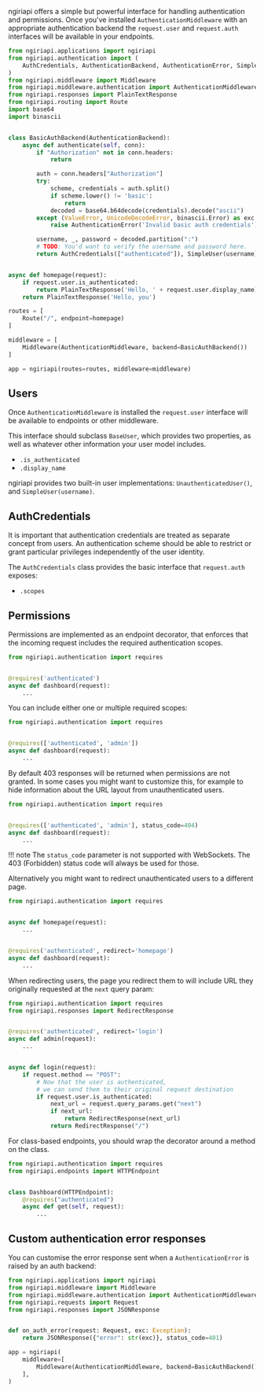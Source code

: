 ngiriapi offers a simple but powerful interface for handling authentication
and permissions. Once you've installed `AuthenticationMiddleware` with an
appropriate authentication backend the `request.user` and `request.auth`
interfaces will be available in your endpoints.


```python
from ngiriapi.applications import ngiriapi
from ngiriapi.authentication import (
    AuthCredentials, AuthenticationBackend, AuthenticationError, SimpleUser
)
from ngiriapi.middleware import Middleware
from ngiriapi.middleware.authentication import AuthenticationMiddleware
from ngiriapi.responses import PlainTextResponse
from ngiriapi.routing import Route
import base64
import binascii


class BasicAuthBackend(AuthenticationBackend):
    async def authenticate(self, conn):
        if "Authorization" not in conn.headers:
            return

        auth = conn.headers["Authorization"]
        try:
            scheme, credentials = auth.split()
            if scheme.lower() != 'basic':
                return
            decoded = base64.b64decode(credentials).decode("ascii")
        except (ValueError, UnicodeDecodeError, binascii.Error) as exc:
            raise AuthenticationError('Invalid basic auth credentials')

        username, _, password = decoded.partition(":")
        # TODO: You'd want to verify the username and password here.
        return AuthCredentials(["authenticated"]), SimpleUser(username)


async def homepage(request):
    if request.user.is_authenticated:
        return PlainTextResponse('Hello, ' + request.user.display_name)
    return PlainTextResponse('Hello, you')

routes = [
    Route("/", endpoint=homepage)
]

middleware = [
    Middleware(AuthenticationMiddleware, backend=BasicAuthBackend())
]

app = ngiriapi(routes=routes, middleware=middleware)
```

## Users

Once `AuthenticationMiddleware` is installed the `request.user` interface
will be available to endpoints or other middleware.

This interface should subclass `BaseUser`, which provides two properties,
as well as whatever other information your user model includes.

* `.is_authenticated`
* `.display_name`

ngiriapi provides two built-in user implementations: `UnauthenticatedUser()`,
and `SimpleUser(username)`.

## AuthCredentials

It is important that authentication credentials are treated as separate concept
from users. An authentication scheme should be able to restrict or grant
particular privileges independently of the user identity.

The `AuthCredentials` class provides the basic interface that `request.auth`
exposes:

* `.scopes`

## Permissions

Permissions are implemented as an endpoint decorator, that enforces that the
incoming request includes the required authentication scopes.

```python
from ngiriapi.authentication import requires


@requires('authenticated')
async def dashboard(request):
    ...
```

You can include either one or multiple required scopes:

```python
from ngiriapi.authentication import requires


@requires(['authenticated', 'admin'])
async def dashboard(request):
    ...
```

By default 403 responses will be returned when permissions are not granted.
In some cases you might want to customize this, for example to hide information
about the URL layout from unauthenticated users.

```python
from ngiriapi.authentication import requires


@requires(['authenticated', 'admin'], status_code=404)
async def dashboard(request):
    ...
```

!!! note
    The `status_code` parameter is not supported with WebSockets. The 403 (Forbidden)
    status code will always be used for those.

Alternatively you might want to redirect unauthenticated users to a different
page.

```python
from ngiriapi.authentication import requires


async def homepage(request):
    ...


@requires('authenticated', redirect='homepage')
async def dashboard(request):
    ...
```

When redirecting users, the page you redirect them to will include URL they originally requested at the `next` query param:

```python
from ngiriapi.authentication import requires
from ngiriapi.responses import RedirectResponse


@requires('authenticated', redirect='login')
async def admin(request):
    ...


async def login(request):
    if request.method == "POST":
        # Now that the user is authenticated,
        # we can send them to their original request destination
        if request.user.is_authenticated:
            next_url = request.query_params.get("next")
            if next_url:
                return RedirectResponse(next_url)
            return RedirectResponse("/")
```

For class-based endpoints, you should wrap the decorator
around a method on the class.

```python
from ngiriapi.authentication import requires
from ngiriapi.endpoints import HTTPEndpoint


class Dashboard(HTTPEndpoint):
    @requires("authenticated")
    async def get(self, request):
        ...
```

## Custom authentication error responses

You can customise the error response sent when a `AuthenticationError` is
raised by an auth backend:

```python
from ngiriapi.applications import ngiriapi
from ngiriapi.middleware import Middleware
from ngiriapi.middleware.authentication import AuthenticationMiddleware
from ngiriapi.requests import Request
from ngiriapi.responses import JSONResponse


def on_auth_error(request: Request, exc: Exception):
    return JSONResponse({"error": str(exc)}, status_code=401)

app = ngiriapi(
    middleware=[
        Middleware(AuthenticationMiddleware, backend=BasicAuthBackend(), on_error=on_auth_error),
    ],
)
```

